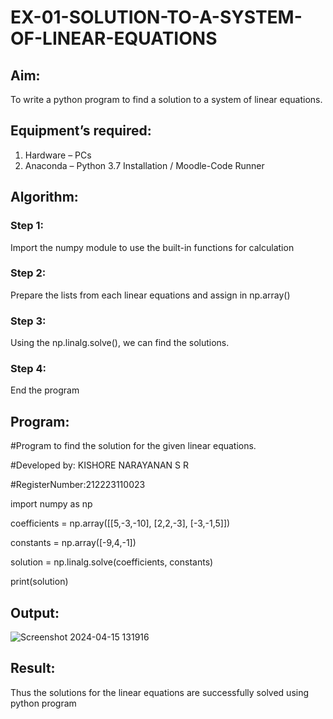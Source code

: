 # EX-01-SOLUTION-TO-A-SYSTEM-OF-LINEAR-EQUATIONS
## Aim:
To write a python program to find a solution to a system of linear equations.
## Equipment’s required:
1. 	Hardware – PCs
2. 	Anaconda – Python 3.7 Installation / Moodle-Code Runner
## Algorithm:
### Step 1: 
Import the numpy module to use the built-in functions for calculation
### Step 2: 
Prepare the lists from each linear equations and assign in np.array()
### Step 3: 
Using the np.linalg.solve(), we can find the solutions.
### Step 4: 
End the program
## Program:
#Program to find the solution for the given linear equations.

#Developed by: KISHORE NARAYANAN S R

#RegisterNumber:212223110023

import numpy as np

coefficients = np.array([[5,-3,-10], [2,2,-3], [-3,-1,5]])

constants = np.array([-9,4,-1])

solution = np.linalg.solve(coefficients, constants)

print(solution)



## Output:
![Screenshot 2024-04-15 131916](https://github.com/KISHORENARAYANANSR/-SOLUTION-TO-A-SYSTEM-OF-LINEAR-EQUATIONS/assets/148202102/8b65b3f8-a0fd-4bb2-950b-0d954ef8c8d8)

## Result: 
Thus the solutions for the linear equations are successfully solved using python program

